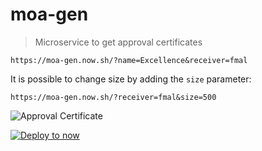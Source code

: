 # moa-gen

> Microservice to get approval certificates

```
https://moa-gen.now.sh/?name=Excellence&receiver=fmal
```

It is possible to change size by adding the `size` parameter:

```
https://moa-gen.now.sh/?receiver=fmal&size=500
```

![Approval Certificate](https://moa-gen.now.sh/?name=Excellence&receiver=fmal)

[![Deploy to now](https://deploy.now.sh/static/button.svg)](https://deploy.now.sh/?repo=https://github.com/fmal/moa-gen)
